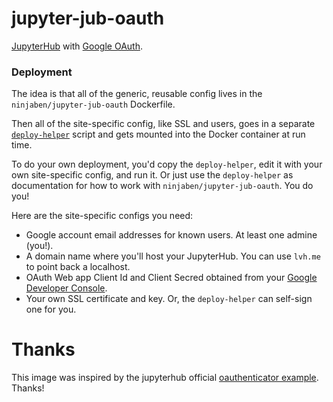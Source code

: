 # jupyter-jub-oauth
[JupyterHub](https://github.com/jupyterhub/jupyterhub) with [Google OAuth](https://developers.google.com/identity/protocols/OAuth2).

### Deployment
The idea is that all of the generic, reusable config lives in the `ninjaben/jupyter-jub-oauth` Dockerfile.

Then all of the site-specific config, like SSL and users, goes in a separate [`deploy-helper`](https://github.com/benjamin-heasly/jupyter-hub-oauth/blob/master/deploy-helper) script and gets mounted into the Docker container at run time.

To do your own deployment, you'd copy the `deploy-helper`, edit it with your own site-specific config, and run it.  Or just use the `deploy-helper` as documentation for how to work with `ninjaben/jupyter-jub-oauth`.  You do you!

Here are the site-specific configs you need:
 - Google account email addresses for known users.  At least one admine (you!).
 - A domain name where you'll host your JupyterHub.  You can use `lvh.me` to point back a localhost.
 - OAuth Web app Client Id and Client Secred obtained from your [Google Developer Console](https://console.developers.google.com/apis/credentials).
 - Your own SSL certificate and key.  Or, the `deploy-helper` can self-sign one for you.

# Thanks
This image was inspired by the jupyterhub official [oauthenticator example](https://github.com/jupyterhub/oauthenticator/tree/master/example).  Thanks!
